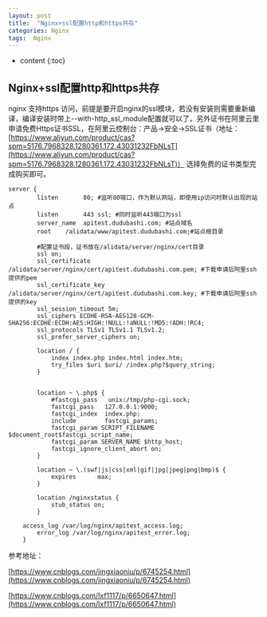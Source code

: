 ```yaml
---
layout: post
title:  "Nginx+ssl配置http和https共存"
categories: Nginx
tags:  Nginx
---
```


* content
{:toc}

## Nginx+ssl配置http和https共存

nginx 支持https 访问，前提是要开启nginx的ssl模块，若没有安装则需要重新编译，编译安装时带上--with-http_ssl_module配置就可以了，另外证书在阿里云里申请免费Https证书SSL，在阿里云控制台：产品->安全->SSL证书（地址：[https://www.aliyun.com/product/cas?spm=5176.7968328.1280361.172.43031232FbNLsT](https://www.aliyun.com/product/cas?spm=5176.7968328.1280361.172.43031232FbNLsT)）  选择免费的证书类型完成购买即可。





```
server {
        listen       80; #监听80端口，作为默认网站，即使用ip访问时默认出现的站点
	    listen	     443 ssl; #同时监听443端口为ssl
        server_name  apitest.dudubashi.com; #站点域名
        root    /alidata/www/apitest.dudubashi.com;#站点根目录

        #配置证书段，证书放在/alidata/server/nginx/cert目录	
        ssl on;
        ssl_certificate /alidata/server/nginx/cert/apitest.dudubashi.com.pem; #下载申请后阿里ssh提供的pem
        ssl_certificate_key /alidata/server/nginx/cert/apitest.dudubashi.com.key; #下载申请后阿里ssh提供的key
        ssl_session_timeout 5m;
        ssl_ciphers ECDHE-RSA-AES128-GCM-SHA256:ECDHE:ECDH:AES:HIGH:!NULL:!aNULL:!MD5:!ADH:!RC4;
        ssl_protocols TLSv1 TLSv1.1 TLSv1.2;
        ssl_prefer_server_ciphers on;

        location / {
            index index.php index.html index.htm;
            try_files $uri $uri/ /index.php?$query_string;
        }

       
        location ~ \.php$ {
            #fastcgi_pass   unix:/tmp/php-cgi.sock;
            fastcgi_pass   127.0.0.1:9000;
            fastcgi_index  index.php;
            include        fastcgi_params;
            fastcgi_param SCRIPT_FILENAME $document_root$fastcgi_script_name;
            fastcgi_param SERVER_NAME $http_host;
            fastcgi_ignore_client_abort on;
        }

        location ~ \.(swf|js|css|xml|gif|jpg|jpeg|png|bmp)$ {
            expires      max;
        }

        location /nginxstatus {
            stub_status on;
        }
   	
	access_log /var/log/nginx/apitest_access.log;
    	error_log /var/log/nginx/apitest_error.log;
    }

```

参考地址：

[https://www.cnblogs.com/jingxiaoniu/p/6745254.html](https://www.cnblogs.com/jingxiaoniu/p/6745254.html)

[https://www.cnblogs.com/lxf1117/p/6650647.html](https://www.cnblogs.com/lxf1117/p/6650647.html)


